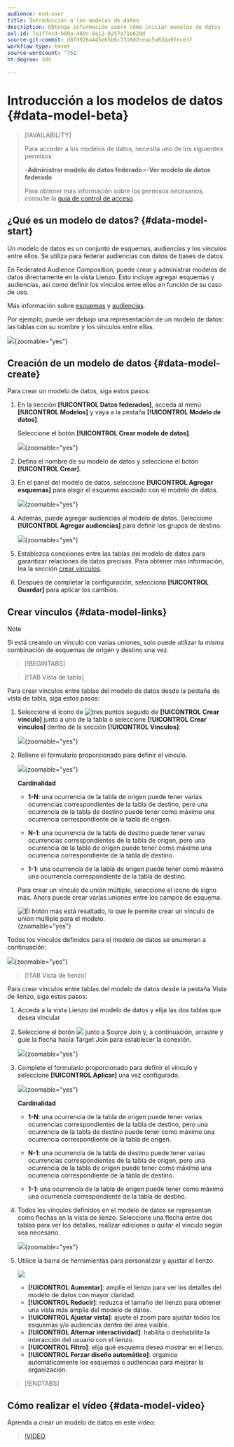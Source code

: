 ```yaml
---
audience: end-user
title: Introducción a los modelos de datos
description: Obtenga información sobre cómo iniciar modelos de datos
exl-id: 7e1f74c4-b89a-480c-8e12-0257a71e629d
source-git-commit: d8fd926a445e65b6c7310d2ceac5a83ba9fece3f
workflow-type: tm+mt
source-wordcount: '751'
ht-degree: 34%

---
```



# Introducción a los modelos de datos {#data-model-beta}

>[!AVAILABILITY]
>
>Para acceder a los modelos de datos, necesita uno de los siguientes permisos:
>
>-**Administrar modelo de datos federado**
>&#x200B;>-**Ver modelo de datos federado**
>
>Para obtener más información sobre los permisos necesarios, consulte la [guía de control de acceso](/help/governance-privacy-security/access-control.md).

## ¿Qué es un modelo de datos? {#data-model-start}

Un modelo de datos es un conjunto de esquemas, audiencias y los vínculos entre ellos. Se utiliza para federar audiencias con datos de bases de datos.

En Federated Audience Composition, puede crear y administrar modelos de datos directamente en la vista Lienzo. Esto incluye agregar esquemas y audiencias, así como definir los vínculos entre ellos en función de su caso de uso.

Más información sobre [esquemas](../customer/schemas.md#schema-start) y [audiencias](../start/audiences.md).

Por ejemplo, puede ver debajo una representación de un modelo de datos: las tablas con su nombre y los vínculos entre ellas.

![](assets/datamodel.png){zoomable="yes"}

## Creación de un modelo de datos {#data-model-create}

Para crear un modelo de datos, siga estos pasos:

1. En la sección **[!UICONTROL Datos federados]**, acceda al menú **[!UICONTROL Modelos]** y vaya a la pestaña **[!UICONTROL Modelo de datos]**.

   Seleccione el botón **[!UICONTROL Crear modelo de datos]**.

   ![](assets/datamodel_create.png){zoomable="yes"}

2. Defina el nombre de su modelo de datos y seleccione el botón **[!UICONTROL Crear]**.

3. En el panel del modelo de datos, seleccione **[!UICONTROL Agregar esquemas]** para elegir el esquema asociado con el modelo de datos.

   ![](assets/datamodel_schemas.png){zoomable="yes"}

4. Además, puede agregar audiencias al modelo de datos. Seleccione **[!UICONTROL Agregar audiencias]** para definir los grupos de destino.

   ![](assets/datamodel-audiences.png){zoomable="yes"}

5. Establezca conexiones entre las tablas del modelo de datos para garantizar relaciones de datos precisas. Para obtener más información, lea la sección [crear vínculos](#data-model-links).

6. Después de completar la configuración, selecciona **[!UICONTROL Guardar]** para aplicar los cambios.

## Crear vínculos {#data-model-links}

>[!NOTE]
>
>Si está creando un vínculo con varias uniones, solo puede utilizar la misma combinación de esquemas de origen y destino una vez.

>[!BEGINTABS]

>[!TAB Vista de tabla]

Para crear vínculos entre tablas del modelo de datos desde la pestaña de vista de tabla, siga estos pasos:

1. Seleccione el icono de ![tres puntos](/help/assets/icons/more.png) seguido de **[!UICONTROL Crear vínculo]** junto a uno de la tabla o seleccione **[!UICONTROL Crear vínculos]** dentro de la sección **[!UICONTROL Vínculos]**:

   ![](assets/datamodel_createlinks.png){zoomable="yes"}

2. Rellene el formulario proporcionado para definir el vínculo.

   ![](assets/datamodel_link.png){zoomable="yes"}

   **Cardinalidad**

   * **1-N**: una ocurrencia de la tabla de origen puede tener varias ocurrencias correspondientes de la tabla de destino, pero una ocurrencia de la tabla de destino puede tener como máximo una ocurrencia correspondiente de la tabla de origen.

   * **N-1**: una ocurrencia de la tabla de destino puede tener varias ocurrencias correspondientes de la tabla de origen, pero una ocurrencia de la tabla de origen puede tener como máximo una ocurrencia correspondiente de la tabla de destino.

   * **1-1**: una ocurrencia de la tabla de origen puede tener como máximo una ocurrencia correspondiente de la tabla de destino.

   Para crear un vínculo de unión múltiple, seleccione el icono de signo más. Ahora puede crear varias uniones entre los campos de esquema.

   ![El botón más está resaltado, lo que le permite crear un vínculo de unión múltiple para el modelo.](assets/multi-join.png){zoomable="yes"}

Todos los vínculos definidos para el modelo de datos se enumeran a continuación:

![](assets/datamodel_alllinks.png){zoomable="yes"}

>[!TAB Vista de lienzo]

Para crear vínculos entre tablas del modelo de datos desde la pestaña Vista de lienzo, siga estos pasos:

1. Acceda a la vista Lienzo del modelo de datos y elija las dos tablas que desea vincular

2. Seleccione el botón ![](assets/do-not-localize/Smock_AddCircle_18_N.svg) junto a Source Join y, a continuación, arrastre y guíe la flecha hacia Target Join para establecer la conexión.

   ![](assets/datamodel.gif){zoomable="yes"}

3. Complete el formulario proporcionado para definir el vínculo y seleccione **[!UICONTROL Aplicar]** una vez configurado.

   ![](assets/datamodel-canvas-1.png){zoomable="yes"}

   **Cardinalidad**

   * **1-N**: una ocurrencia de la tabla de origen puede tener varias ocurrencias correspondientes de la tabla de destino, pero una ocurrencia de la tabla de destino puede tener como máximo una ocurrencia correspondiente de la tabla de origen.

   * **N-1**: una ocurrencia de la tabla de destino puede tener varias ocurrencias correspondientes de la tabla de origen, pero una ocurrencia de la tabla de origen puede tener como máximo una ocurrencia correspondiente de la tabla de destino.

   * **1-1**: una ocurrencia de la tabla de origen puede tener como máximo una ocurrencia correspondiente de la tabla de destino.

4. Todos los vínculos definidos en el modelo de datos se representan como flechas en la vista de lienzo. Seleccione una flecha entre dos tablas para ver los detalles, realizar ediciones o quitar el vínculo según sea necesario.

   ![](assets/datamodel-canvas-2.png){zoomable="yes"}

5. Utilice la barra de herramientas para personalizar y ajustar el lienzo.

   ![](assets/datamodel-canvas-3.png)

   * **[!UICONTROL Aumentar]**: amplíe el lienzo para ver los detalles del modelo de datos con mayor claridad.
   * **[!UICONTROL Reducir]**: reduzca el tamaño del lienzo para obtener una vista más amplia del modelo de datos.
   * **[!UICONTROL Ajustar vista]**: ajuste el zoom para ajustar todos los esquemas y/o audiencias dentro del área visible.
   * **[!UICONTROL Alternar interactividad]**: habilita o deshabilita la interacción del usuario con el lienzo.
   * **[!UICONTROL Filtro]**: elija qué esquema desea mostrar en el lienzo.
   * **[!UICONTROL Forzar diseño automático]**: organice automáticamente los esquemas o audiencias para mejorar la organización.

>[!ENDTABS]

## Cómo realizar el vídeo {#data-model-video}

Aprenda a crear un modelo de datos en este vídeo:

>[!VIDEO](https://video.tv.adobe.com/v/3432020)
